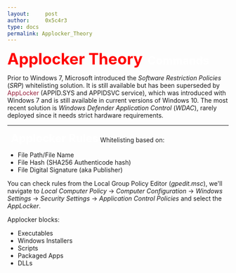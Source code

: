 ```yaml
---
layout:     post
author:     0x5c4r3
type: docs
permalink: Applocker_Theory
---
```



<span style="font-size: 35px; color:red"><b>Applocker Theory</b></span>
&nbsp;
<span style="font-size: 25px; color:white"><b>Commands</b></span>

Prior to Windows 7, Microsoft introduced the _Software Restriction Policies_ (_SRP_) whitelisting solution. It is still available but has been superseded by <font style="color:#981f3a">AppLocker </font>(APPID.SYS and APPIDSVC service), which was introduced with Windows 7 and is still available in current versions of Windows 10.
The most recent solution is _Windows Defender Application Control_ (_WDAC_), rarely deployed since it needs strict hardware requirements.
&nbsp;

---
&nbsp;
<span style="font-size: 25px; color:white"><b>Applocker Rules</b></span>
Whitelisting based on:
- File Path/File Name
- File Hash (SHA256 Authenticode hash)
- File Digital Signature (aka Publisher)

You can check rules from the Local Group Policy Editor (_gpedit.msc_), we'll navigate to _Local Computer Policy_ -> _Computer Configuration_ -> _Windows Settings_ -> _Security Settings_ -> _Application Control Policies_ and select the _AppLocker_.

Applocker blocks: 
- Executables
- Windows Installers
- Scripts
- Packaged Apps
- DLLs

